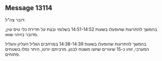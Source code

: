 ## Message 13114

דובר צה"ל:

בהמשך להתרעות שהופעלו בשעות 14:51-14:52 בשלומי ובצת על חדירת כלי טיס עוין, מדובר בזיהוי שווא.

בהמשך להתרעות שהופעלו בשעות 14:38-14:39 במרחבים הגליל העליון והגליל המערבי, זוהו כ-15 שיגורים שחצו משטח לבנון. מרביתם יורטו, היתר נפלו בשטחים פתוחים.

